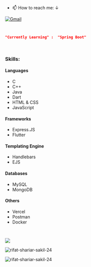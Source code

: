 
<pre>

</pre>


- 📫 How to reach me: ↓   

[![Gmail](https://img.shields.io/badge/%20-Send%20Mail-000000?color=0b0b0b&labelColor=333333&logo=gmail&logoColor=f5f7fe)](mailto:shariarsakil101@gmail.com?subject=From%20GitHub&&body=Hi,%20there.%20Found%20you%20on%20GitHub!%20Let's%20talk%20about...)




<pre>

</pre>



```json
"Currently Learning" :  "Spring Boot"
```
<pre>

</pre>


<h3>Skills: </h3>
<h4>Languages</h4>
<ul>
  <li>C</li>
  <li>C++</li>
  <li>Java</li>
  <li>Dart</li>
  <li>HTML & CSS</li>
  <li>JavaScript</li>
</ul>

<h4>Frameworks</h4>
<ul>
  <li>Express.JS</li>
  <li>Flutter</li>
</ul>

<h4>Templating Engine</h4>
<ul>
  <li>Handlebars</li>
  <li>EJS</li>
</ul>

<h4>Databases</h4>
<ul>
  <li>MySQL</li>
  <li>MongoDB</li>
</ul>

<h4>Others</h4>
<ul>
  <li>Vercel</li>
  <li>Postman</li>
  <li>Docker</li>
</ul>


<pre>

</pre>

![](https://github-readme-stats.vercel.app/api/top-langs/?username=rifat-shariar-sakil-24&theme=dark&hide_border=false&include_all_commits=true&count_private=true)



<p><img align="center" src="https://github-readme-streak-stats.herokuapp.com/?user=rifat-shariar-sakil-24&" alt="rifat-shariar-sakil-24" /></p>


<p align="left"> <img src="https://komarev.com/ghpvc/?username=rifat-shariar-sakil-24&label=Profile%20views&color=0e75b6&style=flat" alt="rifat-shariar-sakil-24" /> </p>
